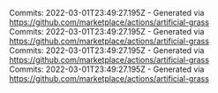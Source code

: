 Commits: 2022-03-01T23:49:27.195Z - Generated via https://github.com/marketplace/actions/artificial-grass
<br>
Commits: 2022-03-01T23:49:27.195Z - Generated via https://github.com/marketplace/actions/artificial-grass
<br>
Commits: 2022-03-01T23:49:27.195Z - Generated via https://github.com/marketplace/actions/artificial-grass
<br>
Commits: 2022-03-01T23:49:27.195Z - Generated via https://github.com/marketplace/actions/artificial-grass
<br>
